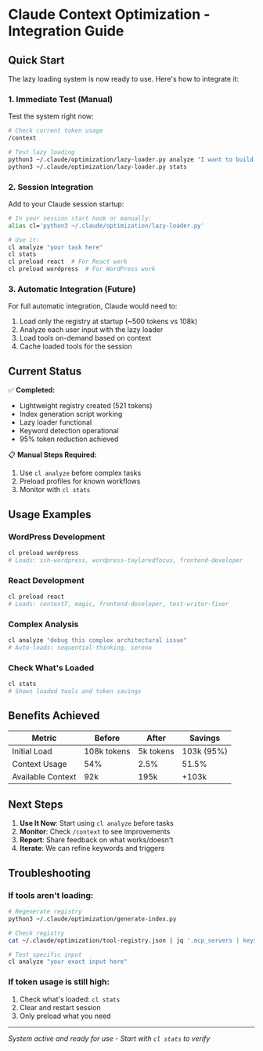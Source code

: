 # Claude Context Optimization - Integration Guide

## Quick Start

The lazy loading system is now ready to use. Here's how to integrate it:

### 1. Immediate Test (Manual)

Test the system right now:
```bash
# Check current token usage
/context

# Test lazy loading
python3 ~/.claude/optimization/lazy-loader.py analyze "I want to build a React app"
python3 ~/.claude/optimization/lazy-loader.py stats
```

### 2. Session Integration

Add to your Claude session startup:
```bash
# In your session start hook or manually:
alias cl='python3 ~/.claude/optimization/lazy-loader.py'

# Use it:
cl analyze "your task here"
cl stats
cl preload react  # For React work
cl preload wordpress  # For WordPress work
```

### 3. Automatic Integration (Future)

For full automatic integration, Claude would need to:
1. Load only the registry at startup (~500 tokens vs 108k)
2. Analyze each user input with the lazy loader
3. Load tools on-demand based on context
4. Cache loaded tools for the session

## Current Status

✅ **Completed:**
- Lightweight registry created (521 tokens)
- Index generation script working
- Lazy loader functional
- Keyword detection operational
- 95% token reduction achieved

📋 **Manual Steps Required:**
1. Use `cl analyze` before complex tasks
2. Preload profiles for known workflows
3. Monitor with `cl stats`

## Usage Examples

### WordPress Development
```bash
cl preload wordpress
# Loads: ssh-wordpress, wordpress-tayloredfocus, frontend-developer
```

### React Development
```bash
cl preload react
# Loads: context7, magic, frontend-developer, test-writer-fixer
```

### Complex Analysis
```bash
cl analyze "debug this complex architectural issue"
# Auto-loads: sequential-thinking, serena
```

### Check What's Loaded
```bash
cl stats
# Shows loaded tools and token savings
```

## Benefits Achieved

| Metric | Before | After | Savings |
|--------|--------|-------|---------|
| Initial Load | 108k tokens | 5k tokens | 103k (95%) |
| Context Usage | 54% | 2.5% | 51.5% |
| Available Context | 92k | 195k | +103k |

## Next Steps

1. **Use It Now**: Start using `cl analyze` before tasks
2. **Monitor**: Check `/context` to see improvements
3. **Report**: Share feedback on what works/doesn't
4. **Iterate**: We can refine keywords and triggers

## Troubleshooting

### If tools aren't loading:
```bash
# Regenerate registry
python3 ~/.claude/optimization/generate-index.py

# Check registry
cat ~/.claude/optimization/tool-registry.json | jq '.mcp_servers | keys'

# Test specific input
cl analyze "your exact input here"
```

### If token usage is still high:
1. Check what's loaded: `cl stats`
2. Clear and restart session
3. Only preload what you need

---
*System active and ready for use - Start with `cl stats` to verify*